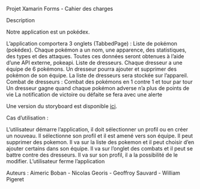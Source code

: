 Projet Xamarin Forms - Cahier des charges


Description

Notre application est un pokédex.

L’application comportera 3 onglets (TabbedPage) :
Liste de pokémon (pokédex). Chaque pokémon a un nom, une apparence, des statistiques, des types et des attaques. Toutes ces données seront obtenues à l’aide d’une API externe, pokeapi.
Liste de dresseurs. Chaque dresseur a une équipe de 6 pokémons. Un dresseur pourra ajouter et supprimer des pokémon de son équipe. La liste de dresseurs sera stockée sur l’appareil.
Combat de dresseurs :
Combat des pokémons en 1 contre 1 et tour par tour
Un dresseur gagne quand chaque pokémon adverse n’a plus de points de vie
La notification de victoire ou défaite se fera avec une alerte


Une version du storyboard est disponible [ici](https://xd.adobe.com/view/cd69758e-6cab-42c4-53fa-28591ad08edd-bb58/?fullscreen).


Cas d’utilisation : 

L’utilisateur démarre l’application, il doit sélectionner un profil ou en créer un nouveau.
Il sélectionne son profil et il est amené vers son équipe. Il peut supprimer des pokemon.
Il va sur la liste des pokemon et il peut choisir d’en ajouter certains dans son équipe.
Il va sur l’onglet des combats et il peut se battre contre des dresseurs.
Il va sur son profil, il a la possibilité de le modifier.
L’utilisateur ferme l’application


Auteurs : Aimeric Boban - Nicolas Georis - Geoffroy Sauvard - William Pigeret